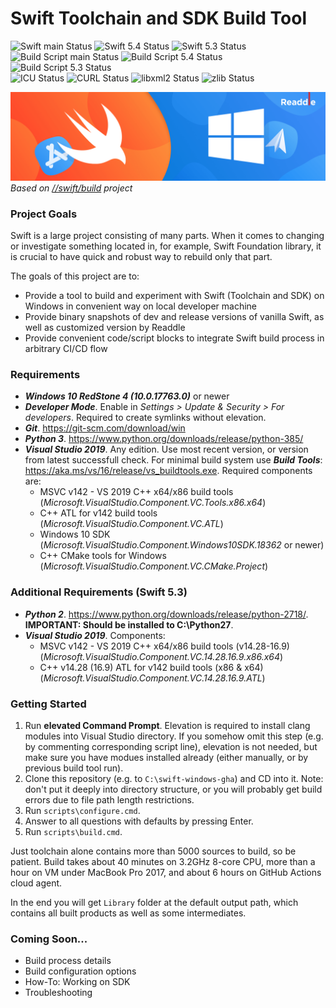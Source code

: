 # Swift Toolchain and SDK Build Tool
![Swift main Status](https://img.shields.io/endpoint?url=https://gist.githubusercontent.com/lxbndr/e75dcdc92f031e71745ff1dbb56decd4/raw/swift-main-badge.json&logo=github)
![Swift 5.4 Status](https://img.shields.io/endpoint?url=https://gist.githubusercontent.com/lxbndr/e75dcdc92f031e71745ff1dbb56decd4/raw/swift-5.4-badge.json&logo=github)
![Swift 5.3 Status](https://img.shields.io/endpoint?url=https://gist.githubusercontent.com/lxbndr/e75dcdc92f031e71745ff1dbb56decd4/raw/swift-5.3-badge.json&logo=github)
![Build Script main Status](https://img.shields.io/endpoint?url=https://gist.githubusercontent.com/lxbndr/e75dcdc92f031e71745ff1dbb56decd4/raw/build-script-main-badge.json&logo=github)
![Build Script 5.4 Status](https://img.shields.io/endpoint?url=https://gist.githubusercontent.com/lxbndr/e75dcdc92f031e71745ff1dbb56decd4/raw/build-script-5.4-badge.json&logo=github)
![Build Script 5.3 Status](https://img.shields.io/endpoint?url=https://gist.githubusercontent.com/lxbndr/e75dcdc92f031e71745ff1dbb56decd4/raw/build-script-5.3-badge.json&logo=github)<br>
![ICU Status](https://img.shields.io/endpoint?url=https://gist.githubusercontent.com/lxbndr/e75dcdc92f031e71745ff1dbb56decd4/raw/icu-badge.json&logo=github)
![CURL Status](https://img.shields.io/endpoint?url=https://gist.githubusercontent.com/lxbndr/e75dcdc92f031e71745ff1dbb56decd4/raw/curl-badge.json&logo=github)
![libxml2 Status](https://img.shields.io/endpoint?url=https://gist.githubusercontent.com/lxbndr/e75dcdc92f031e71745ff1dbb56decd4/raw/libxml2-badge.json&logo=github)
![zlib Status](https://img.shields.io/endpoint?url=https://gist.githubusercontent.com/lxbndr/e75dcdc92f031e71745ff1dbb56decd4/raw/zlib-badge.json&logo=github)

![Swift on Windows](doc/img/swift-windows-cover.png)
_Based on [//swift/build](https://github.com/compnerd/swift-build) project_

### Project Goals
Swift is a large project consisting of many parts. When it comes to changing or investigate something located in, for example, Swift Foundation library, it is crucial to have quick and robust way to rebuild only that part.

The goals of this project are to:
- Provide a tool to build and experiment with Swift (Toolchain and SDK) on Windows in convenient way on local developer machine
- Provide binary snapshots of dev and release versions of vanilla Swift, as well as customized version by Readdle
- Provide convenient code/script blocks to integrate Swift build process in arbitrary CI/CD flow

### Requirements
- **_Windows 10 RedStone 4 (10.0.17763.0)_** or newer
- **_Developer Mode_**. Enable in _Settings > Update & Security > For developers_. Required to create symlinks without elevation.
- **_Git_**. https://git-scm.com/download/win
- **_Python 3_**. https://www.python.org/downloads/release/python-385/ 
- **_Visual Studio 2019_**. Any edition. Use most recent version, or version from latest successfull check. For minimal build system use **_Build Tools_**: https://aka.ms/vs/16/release/vs_buildtools.exe. Required components are:
  - MSVC v142 - VS 2019 C++ x64/x86 build tools (_Microsoft.VisualStudio.Component.VC.Tools.x86.x64_)
  - C++ ATL for v142 build tools (_Microsoft.VisualStudio.Component.VC.ATL_)
  - Windows 10 SDK (_Microsoft.VisualStudio.Component.Windows10SDK.18362_ or newer)
  - C++ CMake tools for Windows (_Microsoft.VisualStudio.Component.VC.CMake.Project_)

### Additional Requirements (Swift 5.3)
- **_Python 2_**. https://www.python.org/downloads/release/python-2718/. **IMPORTANT: Should be installed to C:\Python27**.
- **_Visual Studio 2019_**. Components:
  - MSVC v142 - VS 2019 C++ x64/x86 build tools (v14.28-16.9) (_Microsoft.VisualStudio.Component.VC.14.28.16.9.x86.x64_)
  - C++ v14.28 (16.9) ATL for v142 build tools (x86 & x64) (_Microsoft.VisualStudio.Component.VC.14.28.16.9.ATL_)
  

### Getting Started
1. Run **elevated Command Prompt**. Elevation is required to install clang modules into Visual Studio directory. If you somehow omit this step (e.g. by commenting corresponding script line), elevation is not needed, but make sure you have modues installed already (either manually, or by previous build tool run).
2. Clone this repository (e.g. to `C:\swift-windows-gha`) and CD into it. Note: don't put it deeply into directory structure, or you will probably get build errors due to file path length restrictions.
3. Run `scripts\configure.cmd`.
4. Answer to all questions with defaults by pressing Enter.
5. Run `scripts\build.cmd`.

Just toolchain alone contains more than 5000 sources to build, so be patient. Build takes about 40 minutes on 3.2GHz 8-core CPU, more than a hour on VM under MacBook Pro 2017, and about 6 hours on GitHub Actions cloud agent.

In the end you will get `Library` folder at the default output path, which contains all built products as well as some intermediates.

### Coming Soon...
- Build process details
- Build configuration options
- How-To: Working on SDK
- Troubleshooting
